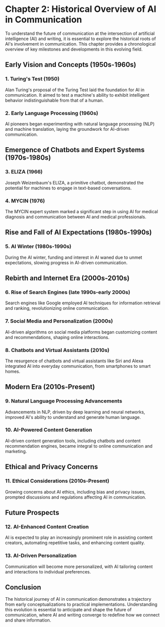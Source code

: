 Chapter 2: Historical Overview of AI in Communication
=====================================================

To understand the future of communication at the intersection of artificial intelligence (AI) and writing, it is essential to explore the historical roots of AI's involvement in communication. This chapter provides a chronological overview of key milestones and developments in this evolving field.

Early Vision and Concepts (1950s-1960s)
---------------------------------------

### **1. Turing's Test (1950)**

Alan Turing's proposal of the Turing Test laid the foundation for AI in communication. It aimed to test a machine's ability to exhibit intelligent behavior indistinguishable from that of a human.

### **2. Early Language Processing (1960s)**

AI pioneers began experimenting with natural language processing (NLP) and machine translation, laying the groundwork for AI-driven communication.

Emergence of Chatbots and Expert Systems (1970s-1980s)
------------------------------------------------------

### **3. ELIZA (1966)**

Joseph Weizenbaum's ELIZA, a primitive chatbot, demonstrated the potential for machines to engage in text-based conversations.

### **4. MYCIN (1976)**

The MYCIN expert system marked a significant step in using AI for medical diagnosis and communication between AI and medical professionals.

Rise and Fall of AI Expectations (1980s-1990s)
----------------------------------------------

### **5. AI Winter (1980s-1990s)**

During the AI winter, funding and interest in AI waned due to unmet expectations, slowing progress in AI-driven communication.

Rebirth and Internet Era (2000s-2010s)
--------------------------------------

### **6. Rise of Search Engines (late 1990s-early 2000s)**

Search engines like Google employed AI techniques for information retrieval and ranking, revolutionizing online communication.

### **7. Social Media and Personalization (2000s)**

AI-driven algorithms on social media platforms began customizing content and recommendations, shaping online interactions.

### **8. Chatbots and Virtual Assistants (2010s)**

The resurgence of chatbots and virtual assistants like Siri and Alexa integrated AI into everyday communication, from smartphones to smart homes.

Modern Era (2010s-Present)
--------------------------

### **9. Natural Language Processing Advancements**

Advancements in NLP, driven by deep learning and neural networks, improved AI's ability to understand and generate human language.

### **10. AI-Powered Content Generation**

AI-driven content generation tools, including chatbots and content recommendation engines, became integral to online communication and marketing.

Ethical and Privacy Concerns
----------------------------

### **11. Ethical Considerations (2010s-Present)**

Growing concerns about AI ethics, including bias and privacy issues, prompted discussions and regulations affecting AI in communication.

Future Prospects
----------------

### **12. AI-Enhanced Content Creation**

AI is expected to play an increasingly prominent role in assisting content creators, automating repetitive tasks, and enhancing content quality.

### **13. AI-Driven Personalization**

Communication will become more personalized, with AI tailoring content and interactions to individual preferences.

Conclusion
----------

The historical journey of AI in communication demonstrates a trajectory from early conceptualizations to practical implementations. Understanding this evolution is essential to anticipate and shape the future of communication, where AI and writing converge to redefine how we connect and share information.
